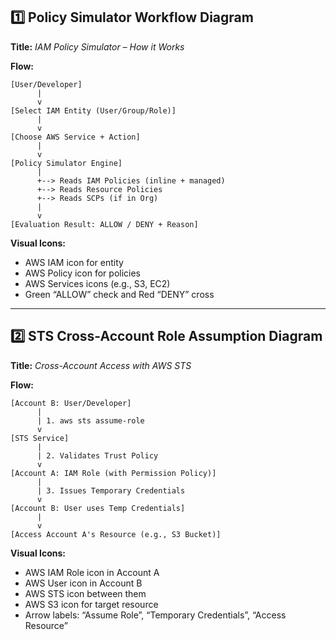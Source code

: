## **1️⃣ Policy Simulator Workflow Diagram**

**Title:** *IAM Policy Simulator – How it Works*

**Flow:**

```
[User/Developer]
      |
      v
[Select IAM Entity (User/Group/Role)]
      |
      v
[Choose AWS Service + Action]
      |
      v
[Policy Simulator Engine]
      |
      +--> Reads IAM Policies (inline + managed)
      +--> Reads Resource Policies
      +--> Reads SCPs (if in Org)
      |
      v
[Evaluation Result: ALLOW / DENY + Reason]
```

**Visual Icons:**

* AWS IAM icon for entity
* AWS Policy icon for policies
* AWS Services icons (e.g., S3, EC2)
* Green “ALLOW” check and Red “DENY” cross

---

## **2️⃣ STS Cross-Account Role Assumption Diagram**

**Title:** *Cross-Account Access with AWS STS*

**Flow:**

```
[Account B: User/Developer] 
      |
      | 1. aws sts assume-role
      v
[STS Service]
      |
      | 2. Validates Trust Policy
      v
[Account A: IAM Role (with Permission Policy)]
      |
      | 3. Issues Temporary Credentials
      v
[Account B: User uses Temp Credentials]
      |
      v
[Access Account A's Resource (e.g., S3 Bucket)]
```

**Visual Icons:**

* AWS IAM Role icon in Account A
* AWS User icon in Account B
* AWS STS icon between them
* AWS S3 icon for target resource
* Arrow labels: “Assume Role”, “Temporary Credentials”, “Access Resource”

